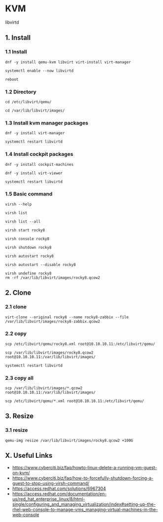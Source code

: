 # KVM
libvirtd

## 1. Install

### 1.1 Install

    dnf -y install qemu-kvm libvirt virt-install virt-manager
    
    systemctl enable --now libvirtd
    
    reboot
            
### 1.2 Directory

    cd /etc/libvirt/qemu/
    
    cd /var/lib/libvirt/images/

### 1.3 Install kvm manager packages

    dnf -y install virt-manager
    
    systemctl restart libvirtd

### 1.4 Install cockpit packages

    dnf -y install cockpit-machines

    dnf -y install virt-viewer
    
    systemctl restart libvirtd

### 1.5 Basic command

    virsh --help
    
    virsh list
    
    virsh list --all
    
    virsh start rocky8
    
    virsh console rocky8
    
    virsh shutdown rocky8
       
    virsh autostart rocky8
    
    virsh autostart --disable rocky8
    
    virsh undefine rocky8
    rm -rf /var/lib/libvirt/images/rocky8.qcow2

## 2. Clone

### 2.1 clone

    virt-clone --original rocky8 --name rocky8-zabbix --file /var/lib/libvirt/images/rocky8-zabbix.qcow2
    
### 2.2 copy

    scp /etc/libvirt/qemu/rocky8.xml root@10.10.10.11:/etc/libvirt/qemu/
    
    scp /var/lib/libvirt/images/rocky8.qcow2 root@10.10.10.11:/var/lib/libvirt/images/
    
    systemctl restart libvirtd

### 2.3 copy all

    scp /var/lib/libvirt/images/*.qcow2 root@10.10.10.11:/var/lib/libvirt/images/
    
    scp /etc/libvirt/qemu/*.xml root@10.10.10.11:/etc/libvirt/qemu/

## 3. Resize

### 3.1 resize

    qemu-img resize /var/lib/libvirt/images/rocky8.qcow2 +100G


## X. Useful Links

- https://www.cyberciti.biz/faq/howto-linux-delete-a-running-vm-guest-on-kvm/
- https://www.cyberciti.biz/faq/how-to-forcefully-shutdown-forcing-a-guest-to-stop-using-virsh-command/
- https://access.redhat.com/solutions/6967304
- https://access.redhat.com/documentation/en-us/red_hat_enterprise_linux/8/html-single/configuring_and_managing_virtualization/index#setting-up-the-rhel-web-console-to-manage-vms_managing-virtual-machines-in-the-web-console
